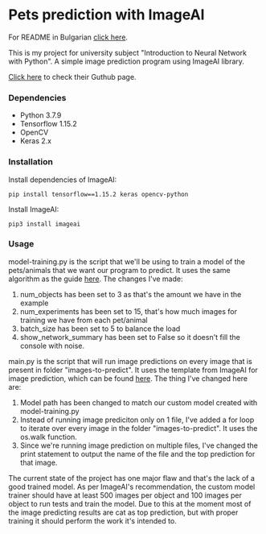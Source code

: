 # Pets prediction with ImageAI

For README in Bulgarian [click here]().

This is my project for university subject "Introduction to Neural Network with Python". A simple image prediction program using ImageAI library.

[Click here](https://github.com/OlafenwaMoses/ImageAI) to check their Guthub page.

### Dependencies

* Python 3.7.9
* Tensorflow 1.15.2
* OpenCV
* Keras 2.x

### Installation

Install dependencies of ImageAI:

```
pip install tensorflow==1.15.2 keras opencv-python
```
Install ImageAI:

```
pip3 install imageai
```

### Usage

model-training.py is the script that we'll be using to train a model of the pets/animals that we want our program to predict. It uses the same algorithm as the guide [here](https://github.com/OlafenwaMoses/ImageAI/blob/master/imageai/Prediction/CUSTOMTRAINING.md#custom-model-training). The changes I've made:
1. num_objects has been set to 3 as that's the amount we have in the example
2. num_experiments has been set to 15, that's how much images for training we have from each pet/animal
4. batch_size has been set to 5 to balance the load
3. show_network_summary has been set to False so it doesn't fill the console with noise.

main.py is the script that will run image predictions on every image that is present in folder "images-to-predict". It uses the template from ImageAI for image prediction, which can be found [here](https://github.com/OlafenwaMoses/ImageAI/blob/master/imageai/Prediction/CUSTOMPREDICTION.md#firstcustompredictionpy). The thing I've changed here are:
1. Model path has been changed to match our custom model created with model-training.py
2. Instead of running image prediciton only on 1 file, I've added a for loop to iterate over every image in the folder "images-to-predict". It uses the os.walk function.
3. Since we're running image prediction on multiple files, I've changed the print statement to output the name of the file and the top prediction for that image.

The current state of the project has one major flaw and that's the lack of a good trained model. As per ImageAI's recommendation, the custom model trainer should have at least 500 images per object and 100 images per object to run tests and train the model. Due to this at the moment most of the image predicting results are cat as top prediction, but with proper training it should perform the work it's intended to.
